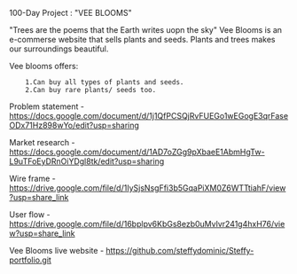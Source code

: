 100-Day Project : "VEE BLOOMS"

  "Trees are the poems that the Earth writes uopn the sky"
  Vee Blooms is an e-commerse website that sells plants and seeds.
  Plants and trees makes our surroundings beautiful.
  
  Vee blooms offers:
  
        1.Can buy all types of plants and seeds.
        2.Can buy rare plants/ seeds too.
        
        
Problem statement - https://docs.google.com/document/d/1j1QfPCSQjRvFUEGo1wEGogE3qrFaseODx71Hz898wYo/edit?usp=sharing

Market research -https://docs.google.com/document/d/1AD7oZGg9pXbaeE1AbmHgTw-L9uTFoEyDRnOiYDgl8tk/edit?usp=sharing

Wire frame -https://drive.google.com/file/d/1IySjsNsgFfi3b5GqaPiXM0Z6WTTtiahF/view?usp=share_link

User flow - https://drive.google.com/file/d/16bplpv6KbGs8ezb0uMvlvr241g4hxH76/view?usp=share_link

Vee Blooms live website - https://github.com/steffydominic/Steffy-portfolio.git
